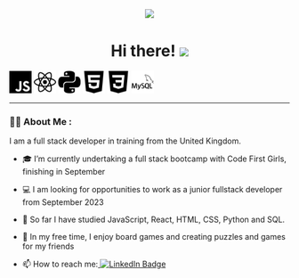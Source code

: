 <div id="header" align="center">
  <img src="output-onlinegiftools.gif" width="180"/>
  <h1>
    Hi there!
    <img src="https://media.giphy.com/media/hvRJCLFzcasrR4ia7z/giphy.gif" width="30px"/>
  </h1>
</div>

<div>
  <picture>
    <source width="40" height="40" media="(prefers-color-scheme: dark)" srcset="JS white.svg">
    <source width="40" height="40" media="(prefers-color-scheme: light)" srcset="javascript.svg">
    <img width="40" height="40" alt="JavaScript logo" src="javascript.svg">
  </picture>
  <picture>
    <source width="40" height="40" media="(prefers-color-scheme: dark)" srcset="React white.svg">
    <source width="40" height="40" media="(prefers-color-scheme: light)" srcset="react.svg">
    <img width="40" height="40" alt="React logo" src="react.svg">
  </picture>
  <picture>
    <source width="40" height="40" media="(prefers-color-scheme: dark)" srcset="Python white.svg">
    <source width="40" height="40" media="(prefers-color-scheme: light)" srcset="python.svg">
    <img width="40" height="40" alt="Python logo" src="python.svg">
  </picture>
  <picture>
    <source width="40" height="40" media="(prefers-color-scheme: dark)" srcset="HTML white.svg">
    <source width="40" height="40" media="(prefers-color-scheme: light)" srcset="html5.svg">
    <img width="40" height="40" alt="HTML 5 logo" src="html5.svg">
  </picture>
  <picture>
    <source width="40" height="40" media="(prefers-color-scheme: dark)" srcset="CSS white.svg">
    <source width="40" height="40" media="(prefers-color-scheme: light)" srcset="css3.svg">
    <img width="40" height="40" alt="CSS 3 logo" src="css3.svg">
  </picture>
  <picture>
    <source width="40" height="40" media="(prefers-color-scheme: dark)" srcset="MySQL white.svg">
    <source width="40" height="40" media="(prefers-color-scheme: light)" srcset="mysql.svg">
    <img width="40" height="40" alt="MySQL logo" src="mysql.svg">
  </picture>
</div>

---

### :woman_technologist: About Me :
I am a full stack developer in training from the United Kingdom.

- :mortar_board: I’m currently undertaking a full stack bootcamp with Code First Girls, finishing in September
  
- :computer: I am looking for opportunities to work as a junior fullstack developer from September 2023

- :seedling: So far I have studied JavaScript, React, HTML, CSS, Python and SQL. 

- :game_die: In my free time, I enjoy board games and creating puzzles and games for my friends

- :mailbox: How to reach me:<a href="https://www.linkedin.com/in/madeleine-alabaster/">
    <img src="https://img.shields.io/badge/LinkedIn-blue?style=for-the-badge&logo=linkedin&logoColor=white" alt="LinkedIn Badge"/>
  </a>
